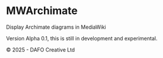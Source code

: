 # MWArchimate
Display Archimate diagrams in MediaWiki

Version Alpha 0.1, this is still in development and experimental.

© 2025 - DAFO Creative Ltd
